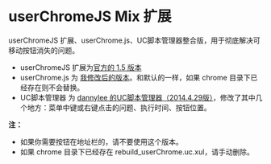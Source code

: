 userChromeJS Mix 扩展
=================

userChromeJS 扩展、userChrome.js、UC脚本管理器整合版，用于彻底解决可移动按钮消失的问题。

 - userChromeJS 扩展为[官方的 1.5 版本](http://userchromejs.mozdev.org/)
 - userChrome.js 为 [我修改后的版本](https://github.com/ywzhaiqi/userChromeJS/blob/master/userChrome.js)。和默认的一样，如果 chrome 目录下已经存在则不会替换。
 - UC脚本管理器 为 [dannylee 的UC脚本管理器（2014.4.29版）](https://g.mozest.com/thread-41292-1-4)，修改了其中几个地方：菜单中键或右键点击的问题、执行时间、按钮位置。

**注：**

 - 如果你需要按钮在地址栏的，请不要使用这个版本。
 - 如果 chrome 目录下已经存在 rebuild_userChrome.uc.xul，请手动删除。